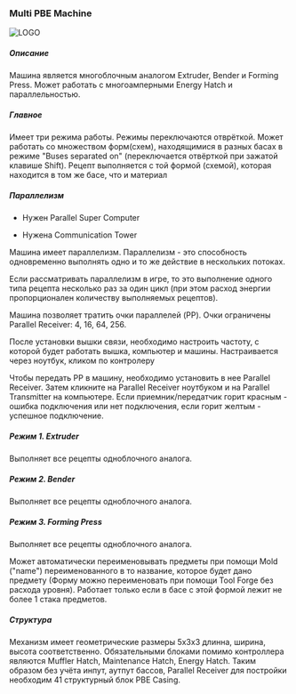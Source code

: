 ### Multi PBE Machine

![LOGO](https://gtimpact.space/media/gregtech/ParBPE.png)

##### Описание

Машина является многоблочным аналогом Extruder, Bender и Forming Press. Может работать с многоамперными Energy Hatch и параллельностью.

##### Главное

Имеет три режима работы. Режимы переключаются отврёткой. Может работать со множеством форм(схем), находящимися в разных басах в режиме "Buses separated on" (переключается отвёрткой при зажатой клавише Shift). Рецепт выполняется с той формой (схемой), которая находится в том же басе, что и материал

##### Параллелизм

- Нужен Parallel Super Computer


- Нужена Communication Tower

Машина имеет параллелизм. Параллелизм - это способность одновременно выполнять одно и то же действие в нескольких потоках.


Если рассматривать параллелизм в игре, то это выполнение одного типа рецепта несколько раз за один цикл (при этом расход энергии пропорционален количеству выполняемых рецептов).


Машина позволяет тратить очки параллелей (PP). Очки ограничены Parallel Receiver: 4, 16, 64, 256.


После установки вышки связи, необходимо настроить частоту, с которой будет работать вышка, компьютер и машины. Настраивается через ноутбук, кликом по контролеру


Чтобы передать PP в машину, необходимо установить в нее Parallel Receiver. Затем кликните на Parallel Receiver ноутбуком и на Parallel Transmitter на компьютере. Если приемник/передатчик горит красным - ошибка подключения или нет подключения, если горит желтым - успешное подключение.

##### Режим 1. Extruder

Выполняет все рецепты одноблочного аналога.

##### Режим 2. Bender

Выполняет все рецепты одноблочного аналога.

##### Режим 3. Forming Press

Выполняет все рецепты одноблочного аналога.

Может автоматически переименовывать предметы при помощи Mold ("name") переименованного в то название, которое будет дано предмету (Форму можно переименовать при помощи Tool Forge без расхода уровня). Работает только если в басе с этой формой лежит не более 1 стака предметов.

##### Структура

Механизм имеет геометрические размеры 5х3х3 длинна, ширина, высота соответственно. Обязательными блоками помимо контроллера являются Muffler Hatch, Maintenance Hatch, Energy Hatch. Таким образом без учёта инпут, аутпут бассов, Parallel Receiver для постройки необходим 41 структурный блок PBE Casing.


